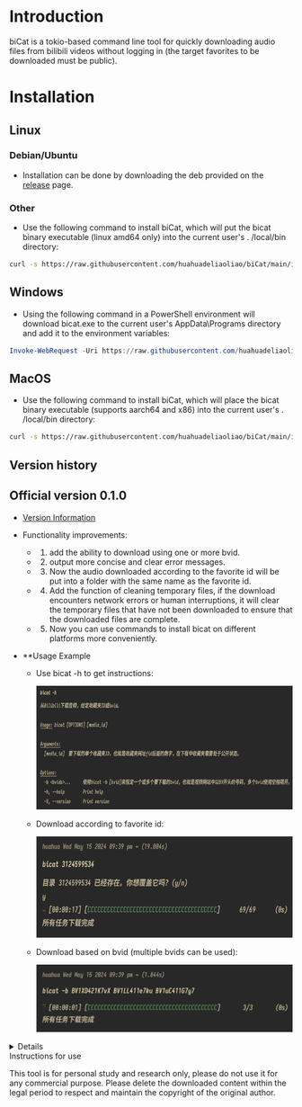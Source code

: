 # Introduction
biCat is a tokio-based command line tool for quickly downloading audio files from bilibili videos without logging in (the target favorites to be downloaded must be public).

# Installation

## Linux

### Debian/Ubuntu
  - Installation can be done by downloading the deb provided on the [release](https://github.com/huahuadeliaoliao/biCat/releases) page.

### Other
  - Use the following command to install biCat, which will put the bicat binary executable (linux amd64 only) into the current user's . /local/bin directory:
```bash
curl -s https://raw.githubusercontent.com/huahuadeliaoliao/biCat/main/installation_script/install_bicat.sh | bash
```

## Windows
  - Using the following command in a PowerShell environment will download bicat.exe to the current user's AppData\Programs directory and add it to the environment variables:
```powershell
Invoke-WebRequest -Uri https://raw.githubusercontent.com/huahuadeliaoliao/biCat/main/installation_script/install_bicat.ps1 -OutFile install_bicat.ps1; Set-ExecutionPolicy -ExecutionPolicy Bypass -Scope Process -Force; .\install_bicat.ps1
```

## MacOS
  - Use the following command to install biCat, which will place the bicat binary executable (supports aarch64 and x86) into the current user's . /local/bin directory:
```bash
curl -s https://raw.githubusercontent.com/huahuadeliaoliao/biCat/main/installation_script/install_bicat.sh | bash
```

## Version history
## Official version 0.1.0
- [Version Information](https://github.com/huahuadeliaoliao/biCat/releases/tag/v0.1.0)
- Functionality improvements:
  - 1. add the ability to download using one or more bvid.
  - 2. output more concise and clear error messages.
  - 3. Now the audio downloaded according to the favorite id will be put into a folder with the same name as the favorite id.
  - 4. Add the function of cleaning temporary files, if the download encounters network errors or human interruptions, it will clear the temporary files that have not been downloaded to ensure that the downloaded files are complete.
  - 5. Now you can use commands to install bicat on different platforms more conveniently.

- **Usage Example
  - Use bicat -h to get instructions:

    <img src="img/v0.1.0bicat-h.png" width="600" height="220" alt="v0.1.0bicat-h">
  - Download according to favorite id:

    <img src="img/v0.1.0bicat_media_id.png" width="550" height="180" alt="v0.1.0bicat_media_id">
  - Download based on bvid (multiple bvids can be used):

    <img src="img/v0.1.0bicat_bvid.png" width="500" height="120" alt="v0.1.0bicat_bvid">

<details
<summary>Historical Versions</summary>

## Beta 0.1.0
- [Version Information](https://github.com/huahuadeliaoliao/biCat/releases/tag/v0.1.0-beta)
- Preliminary features:
  - Implemented the basic function of downloading audio from favorites.
  - Provides basic progress display and error messages.
  - Only deb and exe files are packaged.
- Main Functions.
  - **Download audio files of favorite videos**: download audio files of all videos to current directory according to media_id of Bilibili favorites (i.e. the number after fid in the url), the file name format is "video_title-video_author_name.mp3".
  - **Progress Display**: displays the download progress bar, including the number of completed tasks and estimated remaining time.
  - **Example**:

    <img src="img/beta_example.png" width="500" height="100" alt="beta_example">

</details

# Instructions for use
This tool is for personal study and research only, please do not use it for any commercial purpose. Please delete the downloaded content within the legal period to respect and maintain the copyright of the original author.